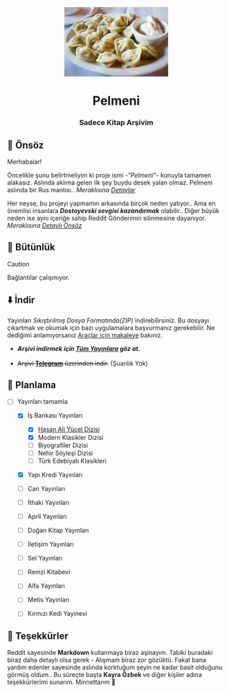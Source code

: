 <div align="center"> 
  <img src="Main/Pics/Pelmeni_Russian.jpg" width=240 height=160 align="center">

# Pelmeni

### Sadece Kitap Arşivim

</div>

## 📃 Önsöz

Merhabalar! 

Öncelikle şunu belirtmeliyim ki proje ismi *-"Pelmeni"-* konuyla tamamen alakasız. Aslında aklıma gelen ilk şey buydu desek yalan olmaz. Pelmeni aslında bir Rus mantısı.. *Meraklısına [Detaylar](Main/Harem/Pelmeni.md)*

Her neyse, bu projeyi yapmamın arkasında birçok neden yatıyor.. Ama en önemlisi insanlara ***Dostoyevski sevgisi kazandırmak*** olabilir.. Diğer büyük neden ise aynı içeriğe sahip Reddit Gönderimin silinmesine dayanıyor. *Meraklısına [Detaylı Önsöz](Main/Harem/Preface.md)*


## 🧱 Bütünlük

> [!CAUTION] 
> Bağlantılar çalışmıyor.

## ⬇️ İndir

Yayınları *Sıkıştırılmış Dosya Formatında(ZIP)* indirebilirsiniz. Bu dosyayı çıkartmak ve okumak için bazı uygulamalara başvurmanız gerekebilir. Ne dediğimi anlamıyorsanız [Araçlar için makaleye](Main/Harem/Tools.md) bakınız.
<br>

- ***Arşivi indirmek için [Tüm Yayınlara](Main/Content.md) göz at.***
<br><br>
- ~~Arşivi **[Telegram](Main/Messages/mal.md)** üzerinden indir.~~ (Şuanlık Yok)



## 🐰 Planlama

- [ ] Yayınları tamamla
    - [x] İş Bankası Yayınları
        - [x] [Hasan Ali Yücel Dizisi](Main/Content/Sample-1.md)
        - [x] Modern Klasikler Dizisi
        - [ ] Biyografiler Dizisi
        - [ ] Nehir Söyleşi Dizisi
        - [ ] Türk Edebiyatı Klasikleri
    - [x] Yapı Kredi Yayınları 
    - [ ] Can Yayınları
    - [ ] İthaki Yayınları
    - [ ] April Yayınları
    - [ ] Doğan Kitap Yayınları
    - [ ] İletişim Yayınları
    - [ ] Sel Yayınları
    - [ ] Remzi Kitabevi
    - [ ] Alfa Yayınları
    - [ ] Metis Yayınları
    - [ ] Kırmızı Kedi Yayınevi



## 🌹 Teşekkürler

Reddit sayesinde **Markdown** kullanmaya biraz aşinayım. Tabiki buradaki biraz daha detaylı olsa gerek - Alışmam biraz zor gözüktü. Fakat bana yardım edenler sayesinde aslında korktuğum şeyin ne kadar basit olduğunu görmüş oldum.. Bu süreçte başta **Kayra Özbek** ve diğer kişiler adına teşekkürlerimi sunarım. Minnettarım 💜


